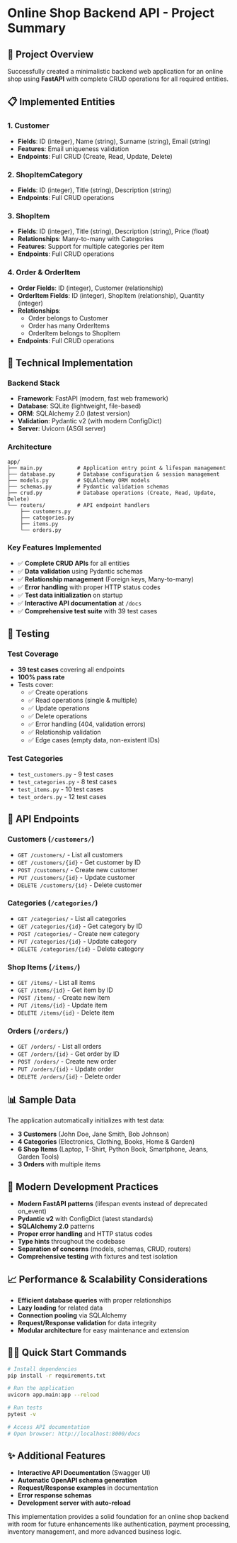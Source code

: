 # Online Shop Backend API - Project Summary

## 🎯 Project Overview
Successfully created a minimalistic backend web application for an online shop using **FastAPI** with complete CRUD operations for all required entities.

## 📋 Implemented Entities

### 1. Customer
- **Fields**: ID (integer), Name (string), Surname (string), Email (string)
- **Features**: Email uniqueness validation
- **Endpoints**: Full CRUD (Create, Read, Update, Delete)

### 2. ShopItemCategory
- **Fields**: ID (integer), Title (string), Description (string)
- **Endpoints**: Full CRUD operations

### 3. ShopItem
- **Fields**: ID (integer), Title (string), Description (string), Price (float)
- **Relationships**: Many-to-many with Categories
- **Features**: Support for multiple categories per item
- **Endpoints**: Full CRUD operations

### 4. Order & OrderItem
- **Order Fields**: ID (integer), Customer (relationship)
- **OrderItem Fields**: ID (integer), ShopItem (relationship), Quantity (integer)
- **Relationships**: 
  - Order belongs to Customer
  - Order has many OrderItems
  - OrderItem belongs to ShopItem
- **Endpoints**: Full CRUD operations

## 🔧 Technical Implementation

### Backend Stack
- **Framework**: FastAPI (modern, fast web framework)
- **Database**: SQLite (lightweight, file-based)
- **ORM**: SQLAlchemy 2.0 (latest version)
- **Validation**: Pydantic v2 (with modern ConfigDict)
- **Server**: Uvicorn (ASGI server)

### Architecture
```
app/
├── main.py           # Application entry point & lifespan management
├── database.py       # Database configuration & session management
├── models.py         # SQLAlchemy ORM models
├── schemas.py        # Pydantic validation schemas
├── crud.py           # Database operations (Create, Read, Update, Delete)
└── routers/          # API endpoint handlers
    ├── customers.py
    ├── categories.py
    ├── items.py
    └── orders.py
```

### Key Features Implemented
- ✅ **Complete CRUD APIs** for all entities
- ✅ **Data validation** using Pydantic schemas
- ✅ **Relationship management** (Foreign keys, Many-to-many)
- ✅ **Error handling** with proper HTTP status codes
- ✅ **Test data initialization** on startup
- ✅ **Interactive API documentation** at `/docs`
- ✅ **Comprehensive test suite** with 39 test cases

## 🧪 Testing

### Test Coverage
- **39 test cases** covering all endpoints
- **100% pass rate** 
- Tests cover:
  - ✅ Create operations
  - ✅ Read operations (single & multiple)
  - ✅ Update operations
  - ✅ Delete operations
  - ✅ Error handling (404, validation errors)
  - ✅ Relationship validation
  - ✅ Edge cases (empty data, non-existent IDs)

### Test Categories
- `test_customers.py` - 9 test cases
- `test_categories.py` - 8 test cases  
- `test_items.py` - 10 test cases
- `test_orders.py` - 12 test cases

## 🚀 API Endpoints

### Customers (`/customers/`)
- `GET /customers/` - List all customers
- `GET /customers/{id}` - Get customer by ID
- `POST /customers/` - Create new customer
- `PUT /customers/{id}` - Update customer
- `DELETE /customers/{id}` - Delete customer

### Categories (`/categories/`)
- `GET /categories/` - List all categories
- `GET /categories/{id}` - Get category by ID
- `POST /categories/` - Create new category
- `PUT /categories/{id}` - Update category
- `DELETE /categories/{id}` - Delete category

### Shop Items (`/items/`)
- `GET /items/` - List all items
- `GET /items/{id}` - Get item by ID
- `POST /items/` - Create new item
- `PUT /items/{id}` - Update item
- `DELETE /items/{id}` - Delete item

### Orders (`/orders/`)
- `GET /orders/` - List all orders
- `GET /orders/{id}` - Get order by ID
- `POST /orders/` - Create new order
- `PUT /orders/{id}` - Update order
- `DELETE /orders/{id}` - Delete order

## 📊 Sample Data
The application automatically initializes with test data:
- **3 Customers** (John Doe, Jane Smith, Bob Johnson)
- **4 Categories** (Electronics, Clothing, Books, Home & Garden)
- **6 Shop Items** (Laptop, T-Shirt, Python Book, Smartphone, Jeans, Garden Tools)
- **3 Orders** with multiple items

## 🎨 Modern Development Practices
- **Modern FastAPI patterns** (lifespan events instead of deprecated on_event)
- **Pydantic v2** with ConfigDict (latest standards)
- **SQLAlchemy 2.0** patterns
- **Proper error handling** and HTTP status codes
- **Type hints** throughout the codebase
- **Separation of concerns** (models, schemas, CRUD, routers)
- **Comprehensive testing** with fixtures and test isolation

## 📈 Performance & Scalability Considerations
- **Efficient database queries** with proper relationships
- **Lazy loading** for related data
- **Connection pooling** via SQLAlchemy
- **Request/Response validation** for data integrity
- **Modular architecture** for easy maintenance and extension

## 🏃‍♂️ Quick Start Commands
```bash
# Install dependencies
pip install -r requirements.txt

# Run the application
uvicorn app.main:app --reload

# Run tests
pytest -v

# Access API documentation
# Open browser: http://localhost:8000/docs
```

## ✨ Additional Features
- **Interactive API Documentation** (Swagger UI)
- **Automatic OpenAPI schema generation**
- **Request/Response examples** in documentation
- **Error response schemas**
- **Development server with auto-reload**

This implementation provides a solid foundation for an online shop backend with room for future enhancements like authentication, payment processing, inventory management, and more advanced business logic.
